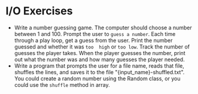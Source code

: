 # I/O Exercises

* Write a number guessing game. The computer should choose a number between 1 
  and 100. Prompt the user to `guess a number`. Each time through a play loop, 
  get a guess from the user. Print the number guessed and whether it was `too 
  high` or `too low`. Track the number of guesses the player takes. When the 
  player guesses the number, print out what the number was and how many guesses 
  the player needed.
* Write a program that prompts the user for a file name, reads that
  file, shuffles the lines, and saves it to the file
  "{input_name}-shuffled.txt". You could create a random number using
  the Random class, or you could use the `shuffle` method in array.
